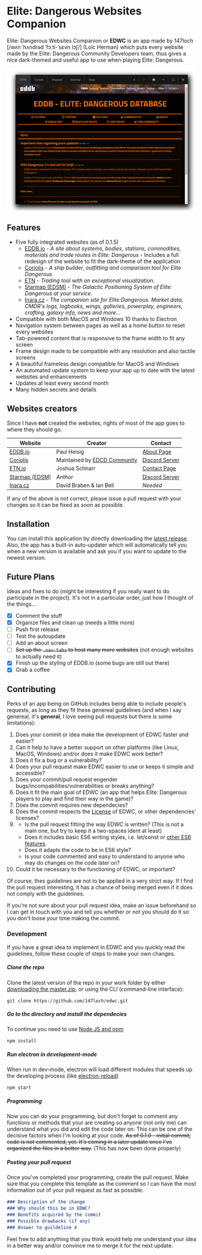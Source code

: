 Elite: Dangerous Websites Companion
====================================

Elite: Dangerous Websites Companion or **EDWC** is an app made by 147loch [/wʌn ˈhʌndrəd ˈfɔːti-ˈsɛvn lɔʃ/] (Loïc Herman) which puts every website made by the Elite: Dangerous Community Developers team, thus gives a nice dark-themed and useful app to use when playing Elite: Dangerous.

![EDWC](/src/images/screenshot1.PNG)

Features
--------

* Five fully integrated websites (as of 0.1.5)
  * [EDDB.io](https://eddb.io) - _A site about systems, bodies, stations, commodities, materials and trade routes in Elite: Dangerous_ - Includes a full redesign of the website to fit the dark-theme of the application
  * [Coriolis](https://coriolis.edcd.io) - _A ship builder, outfitting and comparison tool for Elite Dangerous_
  * [ETN](http://etn.io/) - _Trading tool with an exceptional visualization._
  * [Starmap (EDSM)](https://www.edsm.net/) - _The Galactic Positioning System of Elite: Dangerous at your service._
  * [Inara.cz](https://inara.cz/galaxy-components/) - _The companion site for Elite:Dangerous. Market data, CMDR's logs, logbooks, wings, galleries, powerplay, engineers, crafting, galaxy info, news and more..._
* Compatible with both MacOS and Windows 10 thanks to Electron
* Navigation system between pages as well as a home button to reset every websites
* Tab-powered content that is responsive to the frame width to fit any screen
* Frame design made to be compatible with any resolution and also tactile screens
* A beautiful frameless design compatible for MacOS and Windows
* An automated update system to keep your app up to date with the latest websites and enhancements
* Updates at least every second month
* Many hidden secrets and details

Websites creators
-----------------
Since I have **not** created the websites, rights of most of the app goes to where they should go.

Website | Creator | Contact
--------|---------|--------
[EDDB.io](https://eddb.io) | Paul Heisig | [About Page](https://eddb.io/about)
[Coriolis](https://coriolis.edcd.io) | Maintained by [EDCD Community](http://edcd.github.io/) | [Discord Server](https://discord.gg/0uwCh6R62aQ0eeAX)
[ETN.io](http://etn.io/) | Joshua Schnarr | [Contact Page](http://etn.io/)
[Starmap (EDSM)](https://www.edsm.net/) | _Anthor_ | [Discord Server](https://discord.gg/0sFOD6GxFZRc1ad0)
[Inara.cz](https://inara.cz/galaxy-components/) | David Braben & Ian Bell | _Needed_

If any of the above is not correct, please issue a pull request with your changes so it can be fixed as soon as possible.


Installation
------------

You can install this application by directly downloading the [latest release](https://github.com/147loch/edwc/releases). Also, the app has a built-in auto-updater which will automatically tell you when a new version is available and ask you if you want to update to the newest version.

Future Plans
------------
Ideas and fixes to do (might be interesting if you really want to do participate in the project). It's not in a particular order, just how I thought of the things...
- [x] Comment the stuff
- [x] Organize files and clean up (needs a little more)
- [ ] Push first release
- [ ] Test the autoupdate
- [ ] Add an about screen
- [ ] ~~Set up the `.nav-tabs` to host many more websites~~ (not enough websites to actually need it)
- [x] Finish up the styling of EDDB.io (some bugs are still out there)
- [x] Grab a coffee

Contributing
------------

Perks of an app being on GitHub includes being able to include people's requests, as long as they fit these genereal guidelines (and when I say genereal, it's **general**, I love seeing pull requests but there is some limitations):
  1. Does your commit or idea make the development of EDWC faster and easier?
  2. Can it help to have a better support on other platforms (like Linux, MacOS, Windows) and/or does it make EDWC work better?
  3. Does it fix a bug or a vulnerability?
  4. Does your pull request make EDWC easier to use or keeps it simple and accessible?
  5. Does your commit/pull request engender bugs/incompabilities/vulnerabilities or breaks anything?
  6. Does it fit the main goal of EDWC (an app that helps Elite: Dangerous players to play and find their way in the game)?
  7. Does the commit requires new dependecies?
  8. Does the commit respects the [License](/LICENSE.md) of EDWC, or other dependencies' licenses?
  9. - Is the pull request fitting the way EDWC is written? (This is not a main one, but try to keep it a two-spaces ident at least) 
     - Does it includes basic ES6 writing styles, i.e. let/const or [other ES6 features](http://es6-features.org).
     - Does it adapts the code to be in ES6 style?
     - Is your code commented and easy to understand to anyone who may do changes on the code later on? 
  10. Could it be necessary to the functioning of EDWC, or important?

Of course, thes guidelines are not to be applied in a very strict way. If I find the pull request interesting, it has a chance of being merged even if it does not comply with the guidelines.

If you're not sure about your pull request idea, make an issue beforehand so I can get in touch with you and tell you whether or not you should do it so you don't loose your time making the commit.

### Development
If you have a great idea to implement in EDWC and you quickly read the guidelines, follow these couple of steps to make your own changes.

##### Clone the repo
Clone the latest version of the repo in your work folder by either [downloading the master.zip](https://github.com/147loch/edwc/archive/master.zip), or using the CLI (command-line interface):
```
git clone https://github.com/147loch/edwc.git
```

##### Go to the directory and install the dependecies
To continue you need to use [Node.JS and npm](https://nodejs.org/en/)
```
npm install
```

##### Run electron in development-mode
When run in dev-mode, electron will load different modules that speeds up the developing process (like [electron-reload](https://www.npmjs.com/package/electron-reload))
```
npm start
```

##### Programming
Now you can do your programming, but don't forget to comment any functions or methods that your are creating so anyone (not only me) can understand what you did and edit the code later on.
This can be one of the decisive factors when I'm looking at your code.
~~As of 0.1.0 - initial commit, code is not commented, yet. It's coming in a later update once I've organized the files in a better way.~~ (This has now been done properly)

##### Posting your pull request
Once you've completed your programming, create the pull request. Make sure that you complete this template as the comment so I can have the most information out of your pull request as fast as possible:
  
```markdown
### Description of the change
### Why should this be in EDWC?
### Benefits acquired by the commit
### Possible drawbacks (if any)
### Answer to guildeline 4
```
  
Feel free to add anything that you think would help me understand your idea in a better way and/or convince me to merge it for the next update.
